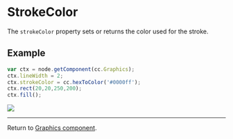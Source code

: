 # StrokeColor

The `strokeColor` property sets or returns the color used for the stroke.

## Example

```javascript
var ctx = node.getComponent(cc.Graphics);
ctx.lineWidth = 2;
ctx.strokeColor = cc.hexToColor('#0000ff');
ctx.rect(20,20,250,200);
ctx.fill();
```

<a href="graphics/strokeColor.png"><img src="graphics/strokeColor.png"></a>

<hr>

Return to [Graphics component](index.md).
